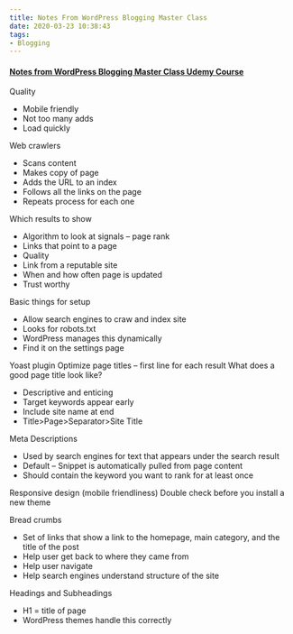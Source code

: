 ```yaml
---
title: Notes From WordPress Blogging Master Class
date: 2020-03-23 10:38:43
tags: 
- Blogging
---
```



<h4><a href="https://www.udemy.com/course/build-a-blog/">Notes from WordPress Blogging Master Class Udemy Course</a></h4>


Quality 
-	Mobile friendly 
-	Not too many adds
-	Load quickly 

Web crawlers 
-	Scans content 
-	Makes copy of page
-	Adds the URL to an index 
-	Follows all the links on the page 
-	Repeats process for each one 

Which results to show 
-	Algorithm to look at signals – page rank 
-	Links that point to a page 
-	Quality 
-	Link from a reputable site
-	When and how often page is updated
-	Trust worthy 

Basic things for setup 
-	Allow search engines to craw and index site
-	Looks for robots.txt
-	WordPress manages this dynamically 
-	Find it on the settings page 

Yoast plugin 
Optimize page titles – first line for each result
What does a good page title look like? 
-	Descriptive and enticing 
-	Target keywords appear early
-	Include site name at end 
-	Title>Page>Separator>Site Title

Meta Descriptions 
-	Used by search engines for text that appears under the search result 
-	Default – Snippet is automatically pulled from page content
-	Should contain the keyword you want to rank for at least once 

Responsive design (mobile friendliness) 
Double check before you install a new theme

Bread crumbs
-	Set of links that show a link to the homepage, main category, and the title of the post 
-	Help user get back to where they came from 
-	Help user navigate
-	Help search engines understand structure of the site 

Headings and Subheadings 
-	H1 = title of page 
-	WordPress themes handle this correctly 


